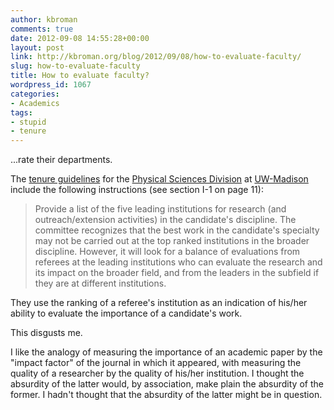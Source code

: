 ```yaml
---
author: kbroman
comments: true
date: 2012-09-08 14:55:28+00:00
layout: post
link: http://kbroman.org/blog/2012/09/08/how-to-evaluate-faculty/
slug: how-to-evaluate-faculty
title: How to evaluate faculty?
wordpress_id: 1067
categories:
- Academics
tags:
- stupid
- tenure
---
```


...rate their departments.

The [tenure guidelines](http://www.secfac.wisc.edu/divcomm/physical/TenureGuidelines.pdf) for the [Physical Sciences Division](http://www.secfac.wisc.edu/divcomm/physical/index.htm) at [UW-Madison](http://www.wisc.edu) include the following instructions (see section I-1 on page 11):



<blockquote>Provide a list of the five leading institutions for research (and outreach/extension activities) in the candidate's discipline. The committee recognizes that the best work in the candidate's specialty may not be carried out at the top ranked institutions in the broader discipline.  However, it will look for a balance of evaluations from referees at the leading institutions who can evaluate the research and its impact on the broader field, and from the leaders in the subfield if they are at different institutions.</blockquote>



They use the ranking of a referee's institution as an indication of his/her ability to evaluate the importance of a candidate's work.

This disgusts me.

I like the analogy of measuring the importance of an academic paper by the "impact factor" of the journal in which it appeared, with measuring the quality of a researcher by the quality of his/her institution.  I thought the absurdity of the latter would, by association, make plain the absurdity of the former.  I hadn't thought that the absurdity of the latter might be in question.
